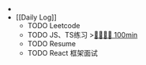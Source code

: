 -
- [[Daily Log]]
	- TODO Leetcode
	- TODO JS、TS练习 >[🍅🍅🍅🍅 100min](#agenda-pomo://?t=f-1692002539281-1500%2Cf-1692008190423-1500%2Cf-1692010521491-1500%2Cf-1692023580346-1500)
	- TODO Resume
	- TODO React 框架面试